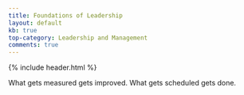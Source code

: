 ```yaml
---
title: Foundations of Leadership
layout: default
kb: true
top-category: Leadership and Management
comments: true
---
```


{% include header.html %}

What gets measured gets improved.
What gets scheduled gets done.
